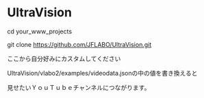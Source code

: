# UltraVision

cd your_www_projects

git clone https://github.com/JFLABO/UltraVision.git

ここから自分好みにカスタムしてください

 UltraVision/vlabo2/examples/videodata.jsonの中の値を書き換えると
 
 見せたいＹｏｕＴｕｂｅチャンネルにつながります。
 
